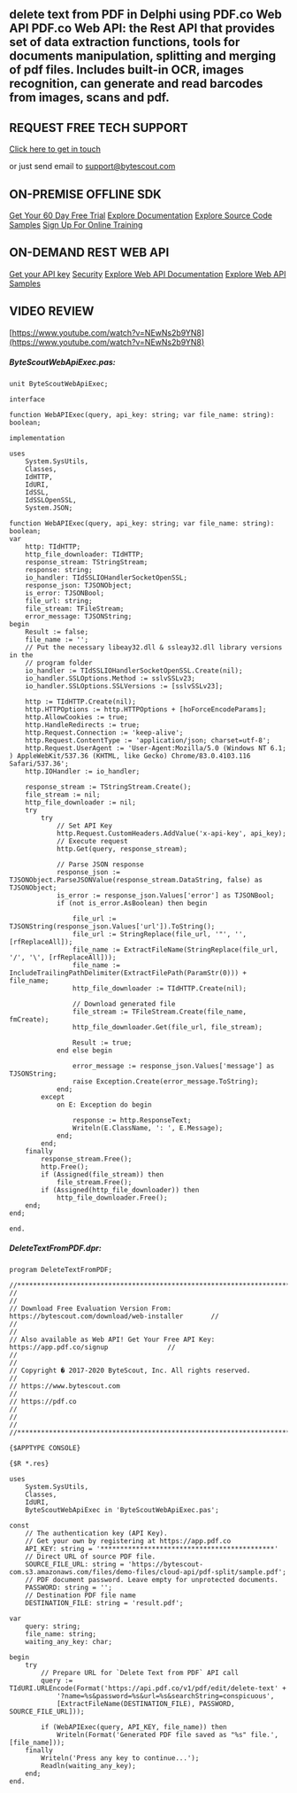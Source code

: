 ## delete text from PDF in Delphi using PDF.co Web API PDF.co Web API: the Rest API that provides set of data extraction functions, tools for documents manipulation, splitting and merging of pdf files. Includes built-in OCR, images recognition, can generate and read barcodes from images, scans and pdf.

## REQUEST FREE TECH SUPPORT

[Click here to get in touch](https://bytescout.zendesk.com/hc/en-us/requests/new?subject=PDF.co%20Web%20API%20Question)

or just send email to [support@bytescout.com](mailto:support@bytescout.com?subject=PDF.co%20Web%20API%20Question) 

## ON-PREMISE OFFLINE SDK 

[Get Your 60 Day Free Trial](https://bytescout.com/download/web-installer?utm_source=github-readme)
[Explore Documentation](https://bytescout.com/documentation/index.html?utm_source=github-readme)
[Explore Source Code Samples](https://github.com/bytescout/ByteScout-SDK-SourceCode/)
[Sign Up For Online Training](https://academy.bytescout.com/)


## ON-DEMAND REST WEB API

[Get your API key](https://app.pdf.co/signup?utm_source=github-readme)
[Security](https://pdf.co/security)
[Explore Web API Documentation](https://apidocs.pdf.co?utm_source=github-readme)
[Explore Web API Samples](https://github.com/bytescout/ByteScout-SDK-SourceCode/tree/master/PDF.co%20Web%20API)

## VIDEO REVIEW

[https://www.youtube.com/watch?v=NEwNs2b9YN8](https://www.youtube.com/watch?v=NEwNs2b9YN8)




<!-- code block begin -->

##### **ByteScoutWebApiExec.pas:**
    
```
unit ByteScoutWebApiExec;

interface

function WebAPIExec(query, api_key: string; var file_name: string): boolean;

implementation

uses
    System.SysUtils,
    Classes,
    IdHTTP,
    IdURI,
    IdSSL,
    IdSSLOpenSSL,
    System.JSON;

function WebAPIExec(query, api_key: string; var file_name: string): boolean;
var
    http: TIdHTTP;
    http_file_downloader: TIdHTTP;
    response_stream: TStringStream;
    response: string;
    io_handler: TIdSSLIOHandlerSocketOpenSSL;
    response_json: TJSONObject;
    is_error: TJSONBool;
    file_url: string;
    file_stream: TFileStream;
    error_message: TJSONString;
begin
    Result := false;
    file_name := '';
    // Put the necessary libeay32.dll & ssleay32.dll library versions in the
    // program folder
    io_handler := TIdSSLIOHandlerSocketOpenSSL.Create(nil);
    io_handler.SSLOptions.Method := sslvSSLv23;
    io_handler.SSLOptions.SSLVersions := [sslvSSLv23];

    http := TIdHTTP.Create(nil);
    http.HTTPOptions := http.HTTPOptions + [hoForceEncodeParams];
    http.AllowCookies := true;
    http.HandleRedirects := true;
    http.Request.Connection := 'keep-alive';
    http.Request.ContentType := 'application/json; charset=utf-8';
    http.Request.UserAgent := 'User-Agent:Mozilla/5.0 (Windows NT 6.1; ) AppleWebKit/537.36 (KHTML, like Gecko) Chrome/83.0.4103.116 Safari/537.36';
    http.IOHandler := io_handler;

    response_stream := TStringStream.Create();
    file_stream := nil;
    http_file_downloader := nil;
    try
        try
            // Set API Key
            http.Request.CustomHeaders.AddValue('x-api-key', api_key);
            // Execute request
            http.Get(query, response_stream);

            // Parse JSON response
            response_json := TJSONObject.ParseJSONValue(response_stream.DataString, false) as TJSONObject;
            is_error := response_json.Values['error'] as TJSONBool;
            if (not is_error.AsBoolean) then begin

                file_url := TJSONString(response_json.Values['url']).ToString();
                file_url := StringReplace(file_url, '"', '', [rfReplaceAll]);
                file_name := ExtractFileName(StringReplace(file_url, '/', '\', [rfReplaceAll]));
                file_name := IncludeTrailingPathDelimiter(ExtractFilePath(ParamStr(0))) + file_name;
                http_file_downloader := TIdHTTP.Create(nil);

                // Download generated file
                file_stream := TFileStream.Create(file_name, fmCreate);
                http_file_downloader.Get(file_url, file_stream);

                Result := true;
            end else begin

                error_message := response_json.Values['message'] as TJSONString;
                raise Exception.Create(error_message.ToString);
            end;
        except
            on E: Exception do begin

                response := http.ResponseText;
                Writeln(E.ClassName, ': ', E.Message);
            end;
        end;
    finally
        response_stream.Free();
        http.Free();
        if (Assigned(file_stream)) then
            file_stream.Free();
        if (Assigned(http_file_downloader)) then
            http_file_downloader.Free();
    end;
end;

end.

```

<!-- code block end -->    

<!-- code block begin -->

##### **DeleteTextFromPDF.dpr:**
    
```
program DeleteTextFromPDF;

//*******************************************************************************************//
//                                                                                           //
// Download Free Evaluation Version From: https://bytescout.com/download/web-installer       //
//                                                                                           //
// Also available as Web API! Get Your Free API Key: https://app.pdf.co/signup               //
//                                                                                           //
// Copyright � 2017-2020 ByteScout, Inc. All rights reserved.                                //
// https://www.bytescout.com                                                                 //
// https://pdf.co                                                                            //
//                                                                                           //
//*******************************************************************************************//

{$APPTYPE CONSOLE}

{$R *.res}

uses
    System.SysUtils,
    Classes,
    IdURI,
    ByteScoutWebApiExec in 'ByteScoutWebApiExec.pas';

const
    // The authentication key (API Key).
    // Get your own by registering at https://app.pdf.co
    API_KEY: string = '********************************************'
    // Direct URL of source PDF file.
	SOURCE_FILE_URL: string = 'https://bytescout-com.s3.amazonaws.com/files/demo-files/cloud-api/pdf-split/sample.pdf';
	// PDF document password. Leave empty for unprotected documents.
	PASSWORD: string = '';
	// Destination PDF file name
	DESTINATION_FILE: string = 'result.pdf';

var
    query: string;
    file_name: string;
    waiting_any_key: char;

begin
    try
        // Prepare URL for `Delete Text from PDF` API call
        query := TIdURI.URLEncode(Format('https://api.pdf.co/v1/pdf/edit/delete-text' +
            '?name=%s&password=%s&url=%s&searchString=conspicuous',
            [ExtractFileName(DESTINATION_FILE), PASSWORD, SOURCE_FILE_URL]));

        if (WebAPIExec(query, API_KEY, file_name)) then
            Writeln(Format('Generated PDF file saved as "%s" file.', [file_name]));
    finally
        Writeln('Press any key to continue...');
        Readln(waiting_any_key);
    end;
end.

```

<!-- code block end -->